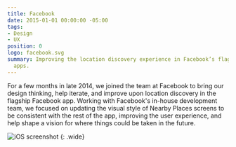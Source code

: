 ```yaml
---
title: Facebook
date: 2015-01-01 00:00:00 -05:00
tags:
- Design
- UX
position: 0
logo: facebook.svg
summary: Improving the location discovery experience in Facebook’s flagship mobile
  apps.
---
```


For a few months in late 2014, we joined the team at Facebook to bring our design thinking, help iterate, and improve upon location discovery in the flagship Facebook app. Working with Facebook's in-house development team, we focused on updating the visual style of Nearby Places screens to be consistent with the rest of the app, improving the user experience, and help shape a vision for where things could be taken in the future.

![iOS screenshot](/uploads/fb-places.jpg)
{: .wide}
